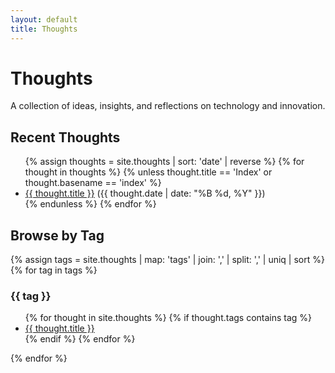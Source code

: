 ```yaml
---
layout: default
title: Thoughts
---
```


# Thoughts

A collection of ideas, insights, and reflections on technology and innovation.

<div class="thoughts-container">
  <div class="thoughts-list">
    <h2>Recent Thoughts</h2>
    <ul>
    {% assign thoughts = site.thoughts | sort: 'date' | reverse %}
    {% for thought in thoughts %}
      {% unless thought.title == 'Index' or thought.basename == 'index' %}
        <li class="thought-post">
          <a href="{{ thought.url }}">{{ thought.title }}</a>
          <span class="thought-date">({{ thought.date | date: "%B %d, %Y" }})</span>
        </li>
      {% endunless %}
    {% endfor %}
    </ul>
  </div>

  <div class="thoughts-tags">
    <h2>Browse by Tag</h2>
    {% assign tags = site.thoughts | map: 'tags' | join: ',' | split: ',' | uniq | sort %}
    {% for tag in tags %}
      <div class="tag-section">
        <h3 id="{{ tag }}">{{ tag }}</h3>
        <ul>
          {% for thought in site.thoughts %}
            {% if thought.tags contains tag %}
              <li><a href="{{ thought.url }}">{{ thought.title }}</a></li>
            {% endif %}
          {% endfor %}
        </ul>
      </div>
    {% endfor %}
  </div>
</div> 